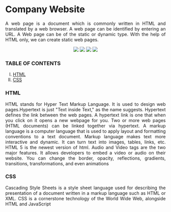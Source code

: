  <h1>Company Website</h1>
<p align="justify">
A web page is a document which is commonly written in HTML and translated by a web browser. A web page can be identified by entering an URL. A Web page can be of the static or dynamic type. With the help of HTML only, we can create static web pages.
</p>
<p align="center">
<img src="https://img.shields.io/badge/made%20by%20-Aarti-blue">
<img src="https://img.shields.io/badge/HTML-pink">
<img src="https://img.shields.io/badge/CSS-brightgreen">
<img src="https://badges.frapsoft.com/os/v1/open-source.svg?v=103">
</p>


<h3> TABLE OF CONTENTS </h3>
<ol type="I">
    <li><a href="#intro"> HTML </a></li>
    <li><a href="#scope"> CSS </a></li>

 </ol>
 
<h3 id="intro">HTML </h3>
<p align="justify">
HTML stands for Hyper Text Markup Language. It is used to design web pages.Hypertext is just "Text inside Text," as the name suggests. Hypertext defines the link between the web pages. A hypertext link is one that when you click on it opens a new webpage for you. Two or more web pages (HTML documents) can be linked together via hypertext.
A markup language is a computer language that is used to apply layout and formatting conventions to a text document. Markup language makes text more interactive and dynamic. It can turn text into images, tables, links, etc.
HTML 5 is the newest version of html. Audio and Video tags are the two major features. It allows developers to embed a video or audio on their website. You can change the border, opacity, reflections, gradients, transitions, transformations, and even animations
 
</p>

<h3 id="scope">CSS </h3>
 <p align="justify">
 Cascading Style Sheets is a style sheet language used for describing the presentation of a document written in a markup language such as HTML or XML. CSS is a cornerstone technology of the World Wide Web, alongside HTML and JavaScript
</p>








